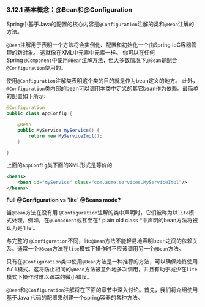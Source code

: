 ### 3.12.1 基本概念：@Bean和@Configuration



Spring中基于Java的配置的核心内容是`@Configuration`注解的类和`@Bean`注解的方法。

`@Bean`注解用于表明一个方法将会实例化、配置和初始化一个由Spring IoC容器管理的新对象。 这就像在XML中<beans/>元素中<bean/>元素一样。 你可以在任何Spring `@Component`中使用`@Bean`注解方法，但大多数情况下,`@Bean`是配合`@Configuration`使用的。

使用`@Configuration`注解类表明这个类的目的就是作为bean定义的地方。 此外，`@Configuration`类内部的bean可以调用本类中定义的其它bean作为依赖。最简单的配置如下所示:

```java
@Configuration
public class AppConfig {

	@Bean
	public MyService myService() {
		return new MyServiceImpl();
	}

}
```


上面的`AppConfig`类下面的XML形式是等价的

```xml
<beans>
	<bean id="myService" class="com.acme.services.MyServiceImpl"/>
</beans>
```

**Full @Configuration vs 'lite' @Beans mode?**


当`@Bean`方法在没有用 `@Configuration`注解的类中声明时，它们被称为以`lite`模式处理。例如，在`@Component`或甚至在* plain old class *中声明的bean方法将被认为是'lite'。

与完整的 `@Configuration`不同，lite`@Bean`方法不能轻易地声明bean之间的依赖关系。通常一个`@Bean`方法在`lite`模式下操作时不应该调用另一个`@Bean`方法。

只有在`@Configuration`类中使用`@Bean`方法是一种推荐的方法，可以确保始终使用`full`模式。这将防止相同的`@Bean`方法被意外地多次调用，并且有助于减少在`lite`模式下操作时难以跟踪的微小错误。

`@Bean`和`@Configuration`注解将在下面的章节中深入讨论。首先，我们将介绍使用基于Java 代码的配置来创建一个spring容器的各种方法。
